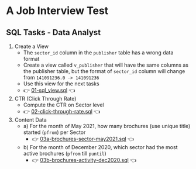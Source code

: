 # A Job Interview Test
## SQL Tasks - Data Analyst
1. Create a View
    + The `sector_id` column in the `publisher` table has a wrong data format
    + Create a view called `v_publisher` that will have the same columns as the publisher table, but the format of `sector_id` column will change from `141091236.0 -> 141091236`
    + Use this view for the next tasks
    + :point_right: [01-sql_view.sql](./Scripts/01-sql_view.sql) :point_left:
2. CTR (Click Through Rate)
    + Compute the CTR on Sector level
    + :point_right: [02-click-through-rate.sql](./Scripts/02-click-through-rate.sql) :point_left:
3. Content Data
    + a) For the month of May 2021, how many brochures (use unique title) started (`pfrom`) per Sector
        + :point_right: [03a-brochures-sector-may2021.sql](./Scripts/03a-brochures-sector-may2021.sql) :point_left:
    + b) For the month of December 2020, which sector had the most active brochures (`pfrom` till `puntil`)
        + :point_right: [03b-brochures-activity-dec2020.sql](./Scripts/03b-brochures-activity-dec2020.sql) :point_left:

